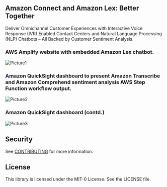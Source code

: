 ## Amazon Connect and Amazon Lex: Better Together

Deliver Omnichannel Customer Experiences with Interactive Voice Response (IVR) Enabled Contact Centers and Natural Language Processing (NLP) Chatbots – All Backed by Customer Sentiment Analysis.

### AWS Amplify website with embedded Amazon Lex chatbot.
![Picture1](https://user-images.githubusercontent.com/73256380/139908957-a646ef4b-219f-4bb6-9500-9ede86ce882e.png)

### Amazon QuickSight dashboard to present Amazon Transcribe and Amazon Comprehend sentiment analysis AWS Step Function workflow output.
![Picture2](https://user-images.githubusercontent.com/73256380/139908986-579d1b7e-c012-4828-b845-3c6622e27139.png)

### Amazon QuickSight dashboard (contd.)
![Picture3](https://user-images.githubusercontent.com/73256380/139909031-18f50f30-872b-48f2-bf4f-7ec66994ef4e.png)

## Security

See [CONTRIBUTING](CONTRIBUTING.md#security-issue-notifications) for more information.

## License

This library is licensed under the MIT-0 License. See the LICENSE file.

